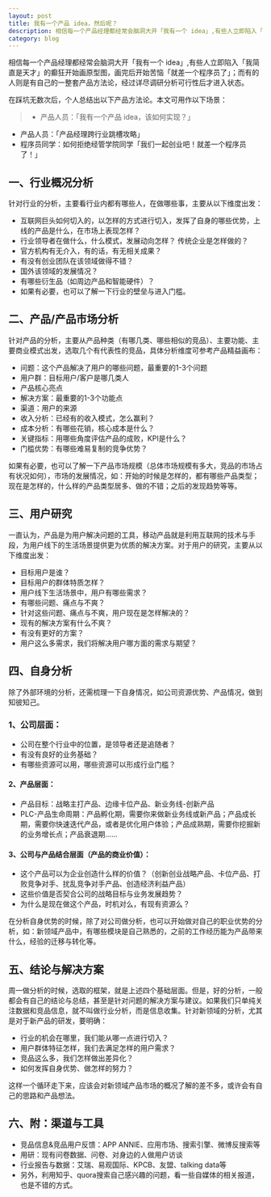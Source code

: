 ```yaml
---
layout: post
title: 我有一个产品 idea，然后呢？
description: 相信每一个产品经理都经常会脑洞大开「我有一个 idea」,有些人立即陷入「我简直是天才」的癫狂开始画原型图，画完后「就差一个程序员了」，而有的人则是按照自己的一整套产品方法论来验证产品可行性，确认后雷厉风行地执行。
category: blog
---
```


相信每一个产品经理都经常会脑洞大开「我有一个 idea」,有些人立即陷入「我简直是天才」的癫狂开始画原型图，画完后开始苦恼「就差一个程序员了」；而有的人则是有自己的一整套产品方法论，经过详尽调研分析可行性后才进入状态。

在踩坑无数次后，个人总结出以下产品方法论。本文可用作以下场景：
>* 产品人员：「我有一个产品 idea，该如何实现？」
* 产品人员：「产品经理跨行业跳槽攻略」
* 程序员同学：如何拒绝经管学院同学「我们一起创业吧！就差一个程序员了！」

## 一、行业概况分析
针对行业的分析，主要看行业内都有哪些人，在做哪些事，主要从以下维度出发：

* 互联网巨头如何切入的，以怎样的方式进行切入，发挥了自身的哪些优势，上线的产品是什么，在市场上表现怎样？
* 行业领导者在做什么，什么模式，发展动向怎样？ 传统企业是怎样做的？
* 官方机构有无介入，有的话，有无相关成果？
* 有没有创业团队在该领域做得不错？
* 国外该领域的发展情况？
* 有哪些衍生品（如周边产品和智能硬件）？
* 如果有必要，也可以了解一下行业的壁垒与进入门槛。

## 二、产品/产品市场分析
针对产品的分析，主要从产品种类（有哪几类、哪些相似的竞品）、主要功能、主要商业模式出发，选取几个有代表性的竞品，具体分析维度可参考产品精益画布： 

* 问题：这个产品解决了用户的哪些问题，最重要的1-3个问题
* 用户群：目标用户/客户是哪几类人
* 产品核心亮点
* 解决方案：最重要的1-3个功能点 
* 渠道：用户的来源
* 收入分析：已经有的收入模式，怎么赢利？
* 成本分析：有哪些花销，核心成本是什么？
* 关键指标：用哪些角度评估产品的成败，KPI是什么？
* 门槛优势：有哪些难易复制的竞争优势？

如果有必要，也可以了解一下产品市场规模（总体市场规模有多大，竞品的市场占有状况如何），市场的发展情况，如：开始的时候是怎样的，都有哪些产品类型；现在是怎样的，什么样的产品类型居多、做的不错；之后的发现趋势等等。

## 三、用户研究
一直认为，产品是为用户解决问题的工具，移动产品就是利用互联网的技术与手段，为用户线下的生活场景提供更为优质的解决方案。对于用户的研究，主要从以下维度出发：

* 目标用户是谁？
* 目标用户的群体特质怎样？
* 用户线下生活场景中，用户有哪些需求？
* 有哪些问题、痛点与不爽？
* 针对这些问题、痛点与不爽，用户现在是怎样解决的？
* 现有的解决方案有什么不爽？
* 有没有更好的方案？
* 用户这么多需求，我们将解决用户哪方面的需求与期望？

## 四、自身分析
除了外部环境的分析，还需梳理一下自身情况，如公司资源优势、产品情况，做到知彼知己。

### 1、公司层面：
* 公司在整个行业中的位置，是领导者还是追随者？
* 有没有良好的业务基础？
* 有哪些资源可以用，哪些资源可以形成行业门槛？

#### 2、产品层面：
* 产品目标：战略主打产品、边缘卡位产品、新业务线-创新产品
* PLC-产品生命周期：产品孵化期，需要你来做新业务线或新产品；产品成长期，需要你快速迭代产品，或者是优化用户体验；产品成熟期，需要你挖掘新的业务增长点；产品衰退期......

#### 3、公司与产品结合层面（产品的商业价值）：

* 这个产品可以为企业创造什么样的价值？（创新创业战略产品、卡位产品、打败竞争对手、扰乱竞争对手产品、创造经济利益产品） 
* 这些价值是否契合公司的战略目标与业务发展趋势？
* 为什么是现在做这个产品，时机对么，有现有资源么？

在分析自身优势的时候，除了对公司做分析，也可以开始做对自己的职业优势的分析，如：新领域产品中，有哪些模块是自己熟悉的，之前的工作经历能为产品带来什么，经验的迁移与转化等。

## 五、结论与解决方案
周一做分析的时候，选取的框架，就是上述四个基础层面。但是，好的分析，一般都会有自己的结论与总结，甚至是针对问题的解决方案与建议。如果我们只单纯关注数据和竞品信息，就不叫做行业分析，而是信息收集。针对新领域的分析，尤其是对于新产品的研发，要明确：

* 行业的机会在哪里，我们能从哪一点进行切入？
* 用户群体特征怎样，我们去满足怎样的用户需求？
* 竞品这么多，我们怎样做出差异化？
* 如何发挥自身优势、做怎样的努力？

这样一个循环走下来，应该会对新领域产品市场的概况了解的差不多，或许会有自己的思路和产品想法。

## 六、附：渠道与工具
* 竞品信息&竞品用户反馈：APP ANNIE、应用市场、搜索引擎、微博反搜索等
* 用研：现有问卷数据、问卷、对身边的人做用户访谈
* 行业报告与数据：艾瑞、易观国际、KPCB、友盟、talking data等
* 另外，利用知乎、quora搜索自己感兴趣的问题，看一些自媒体的相关报道，也是不错的方式。
